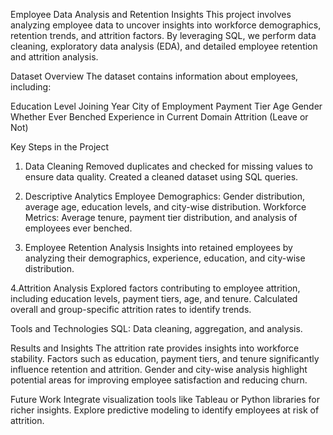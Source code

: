 Employee Data Analysis and Retention Insights
This project involves analyzing employee data to uncover insights into workforce demographics, retention trends, and attrition factors. By leveraging SQL, we perform data cleaning, exploratory data analysis (EDA), and detailed employee retention and attrition analysis.

Dataset Overview
The dataset contains information about employees, including:

Education Level
Joining Year
City of Employment
Payment Tier
Age
Gender
Whether Ever Benched
Experience in Current Domain
Attrition (Leave or Not)

Key Steps in the Project
1. Data Cleaning
Removed duplicates and checked for missing values to ensure data quality.
Created a cleaned dataset using SQL queries.

2. Descriptive Analytics
Employee Demographics: Gender distribution, average age, education levels, and city-wise distribution.
Workforce Metrics: Average tenure, payment tier distribution, and analysis of employees ever benched.

3. Employee Retention Analysis
Insights into retained employees by analyzing their demographics, experience, education, and city-wise distribution.

4.Attrition Analysis
Explored factors contributing to employee attrition, including education levels, payment tiers, age, and tenure.
Calculated overall and group-specific attrition rates to identify trends.

Tools and Technologies
SQL: Data cleaning, aggregation, and analysis.

Results and Insights
The attrition rate provides insights into workforce stability.
Factors such as education, payment tiers, and tenure significantly influence retention and attrition.
Gender and city-wise analysis highlight potential areas for improving employee satisfaction and reducing churn.

Future Work
Integrate visualization tools like Tableau or Python libraries for richer insights.
Explore predictive modeling to identify employees at risk of attrition.

